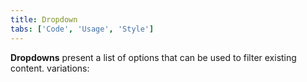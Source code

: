 ```yaml
---
title: Dropdown
tabs: ['Code', 'Usage', 'Style']
---
```


**Dropdowns** present a list of options that can be used to filter existing content.
variations:

<component 
    name="Dropdown"
    component="dropdown" 
    variation="dropdown"
    experimental="true"
    >
</component>
<component 
    name="Dropdown (Up)"
    component="dropdown" 
    variation="dropdown--up"
    codepen="eeGYvQ"
    experimental="true"
    >
</component>

<component-docs component="dropdown" experimental="true"></component-docs>
